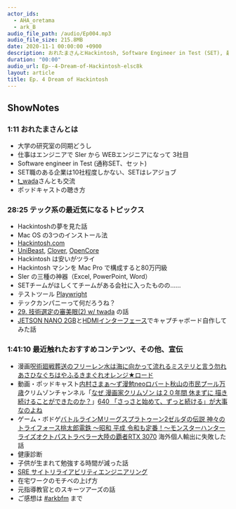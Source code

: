 ```yaml
---
actor_ids:
  - AHA_oretama
  - ark_B
audio_file_path: /audio/Ep004.mp3
audio_file_size: 215.8MB
date: 2020-11-1 00:00:00 +0900
description: おれたまさんとHackintosh, Software Engineer in Test (SET), 最近面白かったコンテンツ、元指導教官とのスキーツアーズなどについて話しました。
duration: "00:00"
audio_url: Ep--4-Dream-of-Hackintosh-elsc8k
layout: article
title: Ep. 4 Dream of Hackintosh
---
```


## ShowNotes

### 1:11 おれたまさんとは

* 大学の研究室の同期どうし
* 仕事はエンジニアで SIer から WEBエンジニアになって 3社目
* Software engineer in Test (通称SET、セット)
* SET職のある企業は10社程度しかない、SETはレアジョブ
* [t_wada](https://twitter.com/t_wada)さんとも交流
* ポッドキャストの聴き方


### 28:25 テック系の最近気になるトピックス

* Hackintoshの夢を見た話
* Mac OS の3つのインストール法
* [Hackintosh.com](https://hackintosh.com/)
* [UniBeast](https://www.unibeast.com/), [Clover](https://github.com/Dids/clover-builder/releases), [OpenCore](https://dortania.github.io/OpenCore-Install-Guide/)
* Hackintosh は安いがツライ
* Hackintosh マシンを Mac Pro で構成すると80万円級
* SIer の三種の神器（Excel, PowerPoint, Word）
* SETチームがほしくてチームがある会社に入ったものの……
* テストツール [Playwright](https://github.com/microsoft/playwright)
* テックカンパニーって何だろうね？
* [29. 技術選定の審美眼(2) w/ twada](https://fukabori.fm/episode/29) の話
* [JETSON NANO 2GB](https://www.nvidia.com/ja-jp/autonomous-machines/embedded-systems/jetson-nano/education-projects/)と[HDMIインターフェース](https://www.soundhouse.co.jp/products/detail/item/280483/?gclid=Cj0KCQjwufn8BRCwARIsAKzP696w_JmjtgZD6SDnl1v5_5fX6jBa57Qn7IGJF4IhPfcFeKtZ71yq99AaAhTEEALw_wcB)でキャプチャボード自作してみた話
    

### 1:41:10 最近触れたおすすめコンテンツ、その他、宣伝

* 漫画[呪術廻戦](https://amzn.to/321yyZr)[葬送のフリーレン](https://amzn.to/3jM22km)[水は海に向かって流れる](https://amzn.to/3jLYdLX)[ミステリと言う勿れ](https://amzn.to/34MoMMU)[あさひなぐ](https://amzn.to/34M9Wpp)[ちはやふる](https://amzn.to/3kQhGfC)[きまぐれオレンジ★ロード](https://amzn.to/3202BAO)
* 動画・ポッドキャスト[内村さまぁ～ず](https://amzn.to/2HQvet2)[漫勉neo](https://www.nhk.jp/p/manben/ts/7W327R2Y4N/)[ロバート秋山の市民プール万歳](https://amzn.to/2TFVU2b)クリムゾンチャンネル「[なぜ 漫画家クリムゾン は２０年間 休まずに 描き続けることができたのか？](https://youtu.be/PyyGY8T_AuU)」[640 「さっさと始めて、ずっと続ける」が大事なのよね](https://podcasts.apple.com/jp/podcast/id1033840855?i=1000496585274)
* ゲーム・ボドゲ[バトルライン](https://amzn.to/3jJBy2J)[Mリーグ](https://m-league.jp/)[スプラトゥーン2](https://www.nintendo.co.jp/switch/aab6a/index.html)[ゼルダの伝説 神々のトライフォース](https://www.nintendo.co.jp/clvs/soft/zelda.html)[桃太郎電鉄 ～昭和 平成 令和も定番！～](https://amzn.to/34M9w2v)[モンスターハンターライズ](https://topics.nintendo.co.jp/article/c7f0fd51-415e-454b-ba0e-de458e575a4b)[オクトパストラベラー大陸の覇者](https://www.jp.square-enix.com/octopathtraveler_SP/)[RTX 3070](https://www.nvidia.com/ja-jp/geforce/graphics-cards/30-series/rtx-3070/) 海外個人輸出に失敗した話
* 健康診断
* 子供が生まれて勉強する時間が減った話
* [SRE サイトリライアビリティエンジニアリング](https://amzn.to/3mGjjgv)
* 在宅ワークのモチベの上げ方
* 元指導教官とのスキーツアーズの話
* ご感想は [#arkbfm](https://paper.dropbox.com/?q=%23arkbfm) まで
